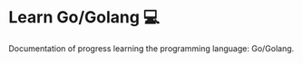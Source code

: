 # Learn Go/Golang :computer:

Documentation of progress learning the programming language: Go/Golang.
